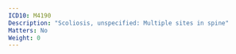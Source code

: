 ```yaml
---
ICD10: M4190
Description: "Scoliosis, unspecified: Multiple sites in spine"
Matters: No
Weight: 0
---
```

